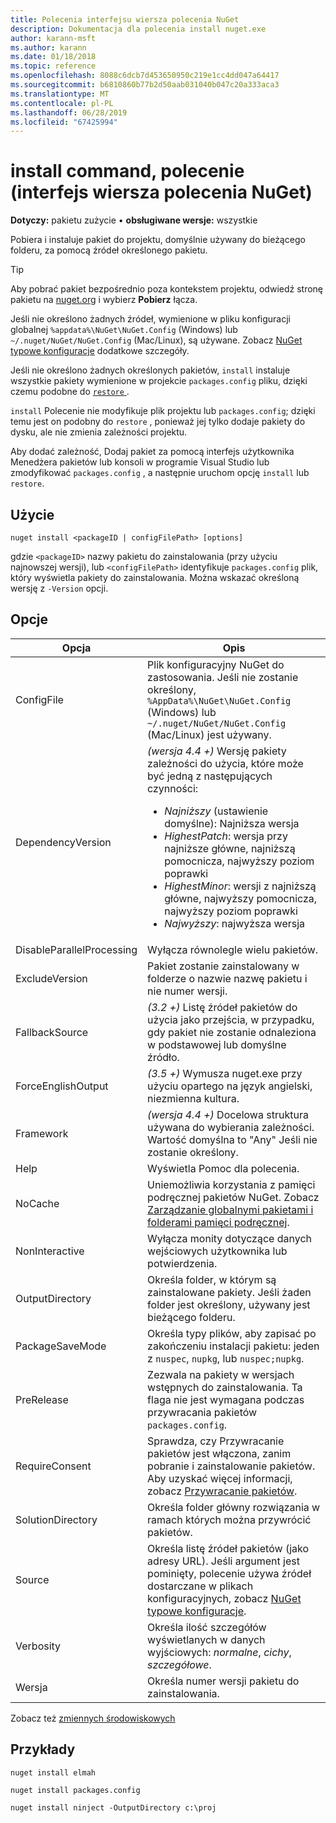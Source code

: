 ```yaml
---
title: Polecenia interfejsu wiersza polecenia NuGet
description: Dokumentacja dla polecenia install nuget.exe
author: karann-msft
ms.author: karann
ms.date: 01/18/2018
ms.topic: reference
ms.openlocfilehash: 8088c6dcb7d453650950c219e1cc4dd047a64417
ms.sourcegitcommit: b6810860b77b2d50aab031040b047c20a333aca3
ms.translationtype: MT
ms.contentlocale: pl-PL
ms.lasthandoff: 06/28/2019
ms.locfileid: "67425994"
---
```

# <a name="install-command-nuget-cli"></a>install command, polecenie (interfejs wiersza polecenia NuGet)

**Dotyczy:** pakietu zużycie &bullet; **obsługiwane wersje:** wszystkie

Pobiera i instaluje pakiet do projektu, domyślnie używany do bieżącego folderu, za pomocą źródeł określonego pakietu.

> [!Tip]
> Aby pobrać pakiet bezpośrednio poza kontekstem projektu, odwiedź stronę pakietu na [nuget.org](https://www.nuget.org) i wybierz **Pobierz** łącza.

Jeśli nie określono żadnych źródeł, wymienione w pliku konfiguracji globalnej `%appdata%\NuGet\NuGet.Config` (Windows) lub `~/.nuget/NuGet/NuGet.Config` (Mac/Linux), są używane. Zobacz [NuGet typowe konfiguracje](../consume-packages/configuring-nuget-behavior.md) dodatkowe szczegóły.

Jeśli nie określono żadnych określonych pakietów, `install` instaluje wszystkie pakiety wymienione w projekcie `packages.config` pliku, dzięki czemu podobne do [ `restore` ](cli-ref-restore.md).

`install` Polecenie nie modyfikuje plik projektu lub `packages.config`; dzięki temu jest on podobny do `restore` , ponieważ jej tylko dodaje pakiety do dysku, ale nie zmienia zależności projektu.

Aby dodać zależność, Dodaj pakiet za pomocą interfejs użytkownika Menedżera pakietów lub konsoli w programie Visual Studio lub zmodyfikować `packages.config` , a następnie uruchom opcję `install` lub `restore`.

## <a name="usage"></a>Użycie

```cli
nuget install <packageID | configFilePath> [options]
```

gdzie `<packageID>` nazwy pakietu do zainstalowania (przy użyciu najnowszej wersji), lub `<configFilePath>` identyfikuje `packages.config` plik, który wyświetla pakiety do zainstalowania. Można wskazać określoną wersję z `-Version` opcji.

## <a name="options"></a>Opcje

| Opcja | Opis |
| --- | --- |
| ConfigFile | Plik konfiguracyjny NuGet do zastosowania. Jeśli nie zostanie określony, `%AppData%\NuGet\NuGet.Config` (Windows) lub `~/.nuget/NuGet/NuGet.Config` (Mac/Linux) jest używany.|
| DependencyVersion | *(wersja 4.4 +)*  Wersję pakiety zależności do użycia, które może być jedną z następujących czynności:<br/><ul><li>*Najniższy* (ustawienie domyślne): Najniższa wersja</li><li>*HighestPatch*: wersja przy najniższe główne, najniższą pomocnicza, najwyższy poziom poprawki</li><li>*HighestMinor*: wersji z najniższą główne, najwyższy pomocnicza, najwyższy poziom poprawki</li><li>*Najwyższy*: najwyższa wersja</li></ul> |
| DisableParallelProcessing | Wyłącza równolegle wielu pakietów. |
| ExcludeVersion | Pakiet zostanie zainstalowany w folderze o nazwie nazwę pakietu i nie numer wersji. |
| FallbackSource | *(3.2 +)*  Listę źródeł pakietów do użycia jako przejścia, w przypadku, gdy pakiet nie zostanie odnaleziona w podstawowej lub domyślne źródło. |
| ForceEnglishOutput | *(3.5 +)* Wymusza nuget.exe przy użyciu opartego na język angielski, niezmienna kultura. |
| Framework | *(wersja 4.4 +)*  Docelowa struktura używana do wybierania zależności. Wartość domyślna to "Any" Jeśli nie zostanie określony. |
| Help | Wyświetla Pomoc dla polecenia. |
| NoCache | Uniemożliwia korzystania z pamięci podręcznej pakietów NuGet. Zobacz [Zarządzanie globalnymi pakietami i folderami pamięci podręcznej](../consume-packages/managing-the-global-packages-and-cache-folders.md). |
| NonInteractive | Wyłącza monity dotyczące danych wejściowych użytkownika lub potwierdzenia. |
| OutputDirectory | Określa folder, w którym są zainstalowane pakiety. Jeśli żaden folder jest określony, używany jest bieżącego folderu. |
| PackageSaveMode | Określa typy plików, aby zapisać po zakończeniu instalacji pakietu: jeden z `nuspec`, `nupkg`, lub `nuspec;nupkg`. |
| PreRelease | Zezwala na pakiety w wersjach wstępnych do zainstalowania. Ta flaga nie jest wymagana podczas przywracania pakietów `packages.config`. |
| RequireConsent | Sprawdza, czy Przywracanie pakietów jest włączona, zanim pobranie i zainstalowanie pakietów. Aby uzyskać więcej informacji, zobacz [Przywracanie pakietów](../consume-packages/package-restore.md). |
| SolutionDirectory | Określa folder główny rozwiązania w ramach których można przywrócić pakietów. |
| Source | Określa listę źródeł pakietów (jako adresy URL). Jeśli argument jest pominięty, polecenie używa źródeł dostarczane w plikach konfiguracyjnych, zobacz [NuGet typowe konfiguracje](../consume-packages/configuring-nuget-behavior.md). |
| Verbosity | Określa ilość szczegółów wyświetlanych w danych wyjściowych: *normalne*, *cichy*, *szczegółowe*. |
| Wersja | Określa numer wersji pakietu do zainstalowania. |

Zobacz też [zmiennych środowiskowych](cli-ref-environment-variables.md)

## <a name="examples"></a>Przykłady

```cli
nuget install elmah

nuget install packages.config

nuget install ninject -OutputDirectory c:\proj
```
